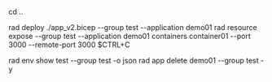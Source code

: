 cd ..

rad deploy ./app_v2.bicep --group test --application demo01
rad resource expose --group test --application demo01 containers container01 --port 3000 --remote-port 3000
$CTRL+C

rad env show test --group test -o json
rad app delete demo01 --group test -y